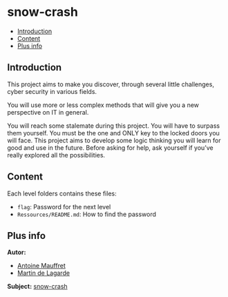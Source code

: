 # snow-crash

- [Introduction](#introduction)
- [Content](#content)
- [Plus info](#plus-info)

## Introduction

This project aims to make you discover, through several little challenges, cyber security in various fields.

You will use more or less complex methods that will give you a new perspective on IT in general.

You will reach some stalemate during this project. You will have to surpass them yourself. You must be the one and ONLY key to the locked doors you will face. This project aims to develop some logic thinking you will learn for good and use in the future. Before asking for help, ask yourself if you’ve really explored all the possibilities.

## Content

Each level folders contains these files:

- `flag`: Password for the next level
- `Ressources/README.md`: How to find the password

## Plus info

**Autor:**

- [Antoine Mauffret](https://github.com/AntoineMau)
- [Martin de Lagarde](https://github.com/Martydl)

**Subject:** [snow-crash](https://cdn.intra.42.fr/pdf/pdf/67635/en.subject.pdf)
